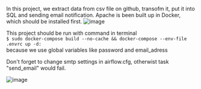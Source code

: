 In this project, we extract data from csv file on github, transofm it, put it into SQL and sending email notification.
Apache is been built up in Docker, which should be installed first.
![image](https://user-images.githubusercontent.com/98738510/198898864-55537051-db33-4189-bc2f-094590fe590d.png)

This project should be run with command in terminal<br>
```$ sudo docker-compose build --no-cache && docker-compose --env-file .envrc up -d:``` <br>
because we use global variables like password and email_adress

Don't forget to change smtp settings in airflow.cfg, otherwist task "send_email" would fail.


![image](https://user-images.githubusercontent.com/98738510/198898984-09b663e5-744e-4eb7-8495-8c43903e14f3.png)

